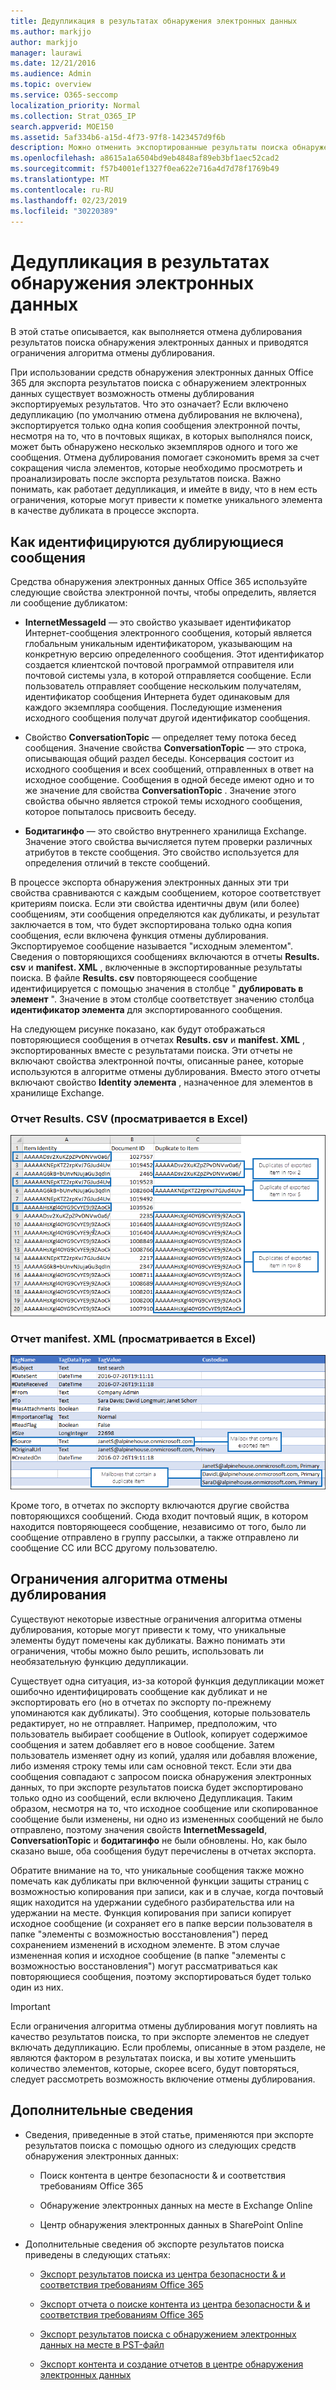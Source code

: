 ```yaml
---
title: Дедупликация в результатах обнаружения электронных данных
ms.author: markjjo
author: markjjo
manager: laurawi
ms.date: 12/21/2016
ms.audience: Admin
ms.topic: overview
ms.service: O365-seccomp
localization_priority: Normal
ms.collection: Strat_O365_IP
search.appverid: MOE150
ms.assetid: 5af334b6-a15d-4f73-97f8-1423457d9f6b
description: Можно отменить экспортированные результаты поиска обнаружения электронных данных, чтобы экспортировать только одну копию сообщения электронной почты, несмотря на то, что в разных почтовых ящиках могут быть найдены несколько экземпляров одного и того же сообщения.
ms.openlocfilehash: a8615a1a6504bd9eb4848af89eb3bf1aec52cad2
ms.sourcegitcommit: f57b4001ef1327f0ea622e716a4d7d78f1769b49
ms.translationtype: MT
ms.contentlocale: ru-RU
ms.lasthandoff: 02/23/2019
ms.locfileid: "30220389"
---
```

# <a name="de-duplication-in-ediscovery-search-results"></a>Дедупликация в результатах обнаружения электронных данных

В этой статье описывается, как выполняется отмена дублирования результатов поиска обнаружения электронных данных и приводятся ограничения алгоритма отмены дублирования.
  
При использовании средств обнаружения электронных данных Office 365 для экспорта результатов поиска с обнаружением электронных данных существует возможность отмены дублирования экспортируемых результатов. Что это означает? Если включено дедупликацию (по умолчанию отмена дублирования не включена), экспортируется только одна копия сообщения электронной почты, несмотря на то, что в почтовых ящиках, в которых выполнялся поиск, может быть обнаружено несколько экземпляров одного и того же сообщения. Отмена дублирования помогает сэкономить время за счет сокращения числа элементов, которые необходимо просмотреть и проанализировать после экспорта результатов поиска. Важно понимать, как работает дедупликация, и имейте в виду, что в нем есть ограничения, которые могут привести к пометке уникального элемента в качестве дубликата в процессе экспорта.
  
## <a name="how-duplicate-messages-are-identified"></a>Как идентифицируются дублирующиеся сообщения

Средства обнаружения электронных данных Office 365 используйте следующие свойства электронной почты, чтобы определить, является ли сообщение дубликатом:
  
- **InternetMessageId** — это свойство указывает идентификатор Интернет-сообщения электронного сообщения, который является глобальным уникальным идентификатором, указывающим на конкретную версию определенного сообщения. Этот идентификатор создается клиентской почтовой программой отправителя или почтовой системы узла, в которой отправляется сообщение. Если пользователь отправляет сообщение нескольким получателям, идентификатор сообщения Интернета будет одинаковым для каждого экземпляра сообщения. Последующие изменения исходного сообщения получат другой идентификатор сообщения. 
    
- Свойство **ConversationTopic** — определяет тему потока бесед сообщения. Значение свойства **ConversationTopic** — это строка, описывающая общий раздел беседы. Консервация состоит из исходного сообщения и всех сообщений, отправленных в ответ на исходное сообщение. Сообщения в одной беседе имеют одно и то же значение для свойства **ConversationTopic** . Значение этого свойства обычно является строкой темы исходного сообщения, которое попыталось присвоить беседу. 
    
- **Бодитагинфо** — это свойство внутреннего хранилища Exchange. Значение этого свойства вычисляется путем проверки различных атрибутов в тексте сообщения. Это свойство используется для определения отличий в тексте сообщений. 
    
В процессе экспорта обнаружения электронных данных эти три свойства сравниваются с каждым сообщением, которое соответствует критериям поиска. Если эти свойства идентичны двум (или более) сообщениям, эти сообщения определяются как дубликаты, и результат заключается в том, что будет экспортирована только одна копия сообщения, если включена функция отмены дублирования. Экспортируемое сообщение называется "исходным элементом". Сведения о повторяющихся сообщениях включаются в отчеты **Results. csv** и **manifest. XML** , включенные в экспортированные результаты поиска. В файле **Results. csv** повторяющееся сообщение идентифицируется с помощью значения в столбце " **дублировать в элемент** ". Значение в этом столбце соответствует значению столбца **идентификатор элемента** для экспортированного сообщения. 
  
На следующем рисунке показано, как будут отображаться повторяющиеся сообщения в отчетах **Results. csv** и **manifest. XML** , экспортированных вместе с результатами поиска. Эти отчеты не включают свойства электронной почты, описанные ранее, которые используются в алгоритме отмены дублирования. Вместо этого отчеты включают свойство **Identity элемента** , назначенное для элементов в хранилище Exchange. 
  
 ### <a name="resultscsv-report-viewed-in-excel"></a>Отчет Results. CSV (просматривается в Excel)
  
![Просмотр сведений о повторяющихся элементах в отчете Results. CSV](media/e3d64004-3b91-4cba-b6f3-934b46cbdcdb.png)
  
 ### <a name="manifestxml-report-viewed-in-excel"></a>Отчет manifest. XML (просматривается в Excel)
  
![Просмотр сведений о повторяющихся элементах в отчете manifest. XML](media/69aa4786-9883-46ff-bcae-b35e0daf4a6d.png)
  
Кроме того, в отчетах по экспорту включаются другие свойства повторяющихся сообщений. Сюда входит почтовый ящик, в котором находится повторяющееся сообщение, независимо от того, было ли сообщение отправлено в группу рассылки, а также отправлено ли сообщение CC или BCC другому пользователю.
  
## <a name="limitations-of-the-de-duplication-algorithm"></a>Ограничения алгоритма отмены дублирования

Существуют некоторые известные ограничения алгоритма отмены дублирования, которые могут привести к тому, что уникальные элементы будут помечены как дубликаты. Важно понимать эти ограничения, чтобы можно было решить, использовать ли необязательную функцию дедупликации.
  
Существует одна ситуация, из-за которой функция дедупликации может ошибочно идентифицировать сообщение как дубликат и не экспортировать его (но в отчетах по экспорту по-прежнему упоминаются как дубликаты). Это сообщения, которые пользователь редактирует, но не отправляет. Например, предположим, что пользователь выбирает сообщение в Outlook, копирует содержимое сообщения и затем добавляет его в новое сообщение. Затем пользователь изменяет одну из копий, удаляя или добавляя вложение, либо изменяя строку темы или сам основной текст. Если эти два сообщения совпадают с запросом поиска обнаружения электронных данных, то при экспорте результатов поиска будет экспортировано только одно из сообщений, если включено Дедупликация. Таким образом, несмотря на то, что исходное сообщение или скопированное сообщение были изменены, ни одно из измененных сообщений не было отправлено, поэтому значения свойств **InternetMessageId**, **ConversationTopic** и **бодитагинфо** не были обновлены. Но, как было сказано выше, оба сообщения будут перечислены в отчетах экспорта. 
  
Обратите внимание на то, что уникальные сообщения также можно помечать как дубликаты при включенной функции защиты страниц с возможностью копирования при записи, как и в случае, когда почтовый ящик находится на удержании судебного разбирательства или на удержании на месте. Функция копирования при записи копирует исходное сообщение (и сохраняет его в папке версии пользователя в папке "элементы с возможностью восстановления") перед сохранением изменений в исходном элементе. В этом случае измененная копия и исходное сообщение (в папке "элементы с возможностью восстановления") могут рассматриваться как повторяющиеся сообщения, поэтому экспортироваться будет только один из них.
  
> [!IMPORTANT]
> Если ограничения алгоритма отмены дублирования могут повлиять на качество результатов поиска, то при экспорте элементов не следует включать дедупликацию. Если проблемы, описанные в этом разделе, не являются фактором в результатах поиска, и вы хотите уменьшить количество элементов, которые, скорее всего, будут повторяться, следует рассмотреть возможность включение отмены дублирования. 
  
## <a name="more-information"></a>Дополнительные сведения

- Сведения, приведенные в этой статье, применяются при экспорте результатов поиска с помощью одного из следующих средств обнаружения электронных данных:
    
  - Поиск контента в центре безопасности &amp; и соответствия требованиям Office 365
    
  - Обнаружение электронных данных на месте в Exchange Online
    
  - Центр обнаружения электронных данных в SharePoint Online
    
- Дополнительные сведения об экспорте результатов поиска приведены в следующих статьях:
    
  - [Экспорт результатов поиска из центра безопасности &amp; и соответствия требованиям Office 365](export-search-results.md)
    
  - [Экспорт отчета о поиске контента из центра безопасности &amp; и соответствия требованиям Office 365](export-a-content-search-report.md)
    
  - [Экспорт результатов поиска с обнаружением электронных данных на месте в PST-файл](https://go.microsoft.com/fwlink/p/?linkid=832671)
    
  - [Экспорт контента и создание отчетов в центре обнаружения электронных данных](https://support.office.com/article/7b2ea190-5f9b-4876-86e5-4440354c381a)
